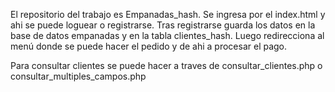 El repositorio del trabajo es Empanadas_hash.
Se ingresa por el index.html y ahi se puede loguear o registrarse.
Tras registrarse guarda los datos en la base de datos empanadas y en la tabla clientes_hash.
Luego redirecciona al menú donde se puede hacer el pedido y de ahi a procesar el pago.

Para consultar clientes se puede hacer a traves de consultar_clientes.php o consultar_multiples_campos.php
